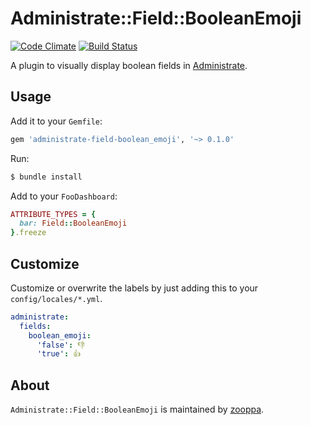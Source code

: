 # Administrate::Field::BooleanEmoji

[![Code Climate](https://codeclimate.com/github/zooppa/administrate-field-boolean_emoji/badges/gpa.svg)](https://codeclimate.com/github/zooppa/administrate-field-boolean_emoji)
[![Build Status](https://semaphoreci.com/api/v1/zooppa/administrate-field-boolean_emoji/branches/master/badge.svg)](https://semaphoreci.com/zooppa/administrate-field-boolean_emoji)

A plugin to visually display boolean fields in [Administrate].

## Usage

Add it to your `Gemfile`:

```ruby
gem 'administrate-field-boolean_emoji', '~> 0.1.0'
```

Run:

```bash
$ bundle install
```

Add to your `FooDashboard`:

```ruby
ATTRIBUTE_TYPES = {
  bar: Field::BooleanEmoji
}.freeze
```

## Customize

Customize or overwrite the labels by just adding this to your `config/locales/*.yml`.

```yml
administrate:
  fields:
    boolean_emoji:
      'false': 👎
      'true': 👍
```

## About

`Administrate::Field::BooleanEmoji` is maintained by [zooppa].

[administrate]: https://github.com/thoughtbot/administrate
[zooppa]: https://www.zooppa.com/
